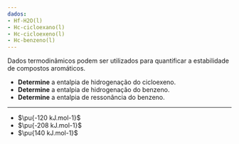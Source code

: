 ```yaml
---
dados:
- Hf-H2O(l)
- Hc-cicloexano(l)
- Hc-cicloexeno(l)
- Hc-benzeno(l)
---
```


Dados termodinâmicos podem ser utilizados para quantificar a estabilidade de compostos aromáticos.

- **Determine** a entalpia de hidrogenação do cicloexeno.
- **Determine** a entalpia de hidrogenação do benzeno.
- **Determine** a entalpia de ressonância do benzeno.

---

- $\pu{-120 kJ.mol-1}$ 
- $\pu{-208 kJ.mol-1}$
- $\pu{140 kJ.mol-1}$